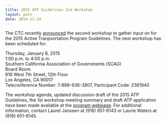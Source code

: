 ```yaml
---
title: 2015 ATP Guidelines 2nd Workshop
layout: post
date: 2014-12-24
---
```


The CTC recently [announced](http://catc.ca.gov/programs/ATP/2015/ATP_2015_Guidelines_2nd_Workshop_meeting_notice.pdf) the second workshop to gather input on for the 2015 Active Tranpsortation Program Guidelines. The next workshop has been scheduled for:

Thursday, January 8, 2015<br>
1:00 p.m. to 4:00 p.m.<br>
Southern California Association of Governments (SCAG)<br>
Board Room<br>
818 West 7th Street, 12th Floor<br>
Los Angeles, CA 90017<br>
Teleconference Number: 1-888-636-3807, Participant Code:  2361940<br>

The workshop agenda, updated discussion draft of the 2015 ATP Guidelines, the 1st workshop meeting summary and draft ATP application have been made available at the [program webpage](http://www.catc.ca.gov/programs/ATP.htm). For additional information, contact Laurel Janssen at (916) 651-6143 or Laurie Waters at (916) 651-6145.
